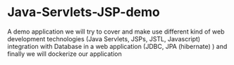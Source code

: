 # Java-Servlets-JSP-demo
A demo application we will try to cover and make use different kind of web development technologies (Java Servlets, JSPs, JSTL, Javascript) integration with Database in a web application (JDBC, JPA (hibernate) ) and finally we will dockerize our application
